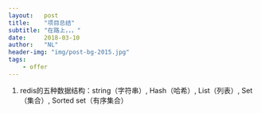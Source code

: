 ```yaml
---
layout:   post
title:    "项目总结"
subtitle: "在路上，，，"
date:     2018-03-10
author:   "NL"
header-img: "img/post-bg-2015.jpg"
tags:
    - offer
---
```


1. redis的五种数据结构：string（字符串）, Hash（哈希）, List（列表）, Set（集合）, Sorted set（有序集合）

